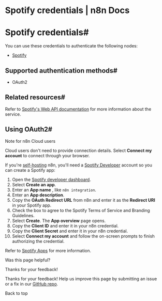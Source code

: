 # Spotify credentials | n8n Docs

[ ](https://github.com/n8n-io/n8n-docs/edit/main/docs/integrations/builtin/credentials/spotify.md "Edit this page")

# Spotify credentials#

You can use these credentials to authenticate the following nodes:

  * [Spotify](../../app-nodes/n8n-nodes-base.spotify/)

## Supported authentication methods#

  * OAuth2

## Related resources#

Refer to [Spotify's Web API documentation](https://developer.spotify.com/documentation/web-api) for more information about the service.

## Using OAuth2#

Note for n8n Cloud users

Cloud users don't need to provide connection details. Select **Connect my account** to connect through your browser.

If you're [self-hosting](../../../../hosting/) n8n, you'll need a [Spotify Developer](https://developer.spotify.com/) account so you can create a Spotify app:

  1. Open the [Spotify developer dashboard](https://developer.spotify.com/dashboard).
  2. Select **Create an app**.
  3. Enter an **App name** , like `n8n integration`.
  4. Enter an **App description**.
  5. Copy the **OAuth Redirect URL** from n8n and enter it as the **Redirect URI** in your Spotify app.
  6. Check the box to agree to the Spotify Terms of Service and Branding Guidelines.
  7. Select **Create**. The **App overview** page opens.
  8. Copy the **Client ID** and enter it in your n8n credential.
  9. Copy the **Client Secret** and enter it in your n8n credential.
  10. Select **Connect my account** and follow the on-screen prompts to finish authorizing the credential.

Refer to [Spotify Apps](https://developer.spotify.com/documentation/web-api/concepts/apps) for more information.

Was this page helpful? 

Thanks for your feedback! 

Thanks for your feedback! Help us improve this page by submitting an issue or a fix in our [GitHub repo](https://github.com/n8n-io/n8n-docs). 

Back to top